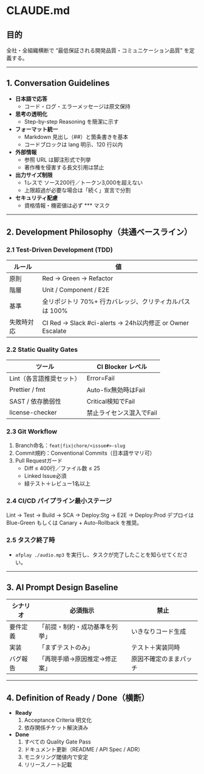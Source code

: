 # CLAUDE.md

## 目的

全社・全組織横断で “最低保証される開発品質・コミュニケーション品質” を定義する。

---

## 1. Conversation Guidelines

- **日本語で応答**
  - コード・ログ・エラーメッセージは原文保持
- **思考の透明化**
  - Step-by-step Reasoning を簡潔に示す
- **フォーマット統一**
  - Markdown 見出し（##）と箇条書きを基本
  - コードブロックは lang 明示、120 行以内
- **外部情報**
  - 参照 URL は脚注形式で列挙
  - 著作権を侵害する長文引用は禁止
- **出力サイズ制限**
  - 1レスで ソース200行／トークン3,000を超えない
  - 上限超過が必要な場合は「続く」宣言で分割
- **セキュリティ配慮**
  - 資格情報・機密値は必ず *** マスク

---

## 2. Development Philosophy（共通ベースライン）

### 2.1 Test-Driven Development (TDD)

| ルール | 値 |
| --- | --- |
| 原則 | Red → Green → Refactor |
| 階層 | Unit / Component / E2E |
| 基準 | 全リポジトリ 70%+ 行カバレッジ、クリティカルパスは 100% |
| 失敗時対応 | CI Red → Slack #ci-alerts → 24h以内修正 or Owner Escalate |

### 2.2 Static Quality Gates

| ツール | CI Blocker レベル |
| --- | --- |
| Lint（各言語推奨セット） | Error=Fail |
| Prettier / fmt | Auto-fix無効時はFail |
| SAST / 依存脆弱性 | Critical検知でFail |
| license-checker | 禁止ライセンス混入でFail |

### 2.3 Git Workflow

1. Branch命名：`feat|fix|chore/<issue#>-slug`
2. Commit規約：Conventional Commits（日本語サマリ可）
3. Pull Requestガード
   - Diff ≤ 400行／ファイル数 ≤ 25
   - Linked Issue必須
   - 緑テスト＋レビュー1名以上

### 2.4 CI/CD パイプライン最小ステージ

Lint → Test → Build → SCA → Deploy:Stg → E2E → Deploy:Prod
デプロイは Blue-Green もしくは Canary + Auto-Rollback を推奨。

### 2.5 タスク終了時

- `afplay ./audio.mp3` を実行し、タスクが完了したことを知らせてください。


---

## 3. AI Prompt Design Baseline

| シナリオ | 必須指示 | 禁止 |
| --- | --- | --- |
| 要件定義 | 「前提・制約・成功基準を列挙」 | いきなりコード生成 |
| 実装 | 「まずテストのみ」 | テスト＋実装同時 |
| バグ報告 | 「再現手順→原因推定→修正案」 | 原因不確定のままパッチ |

---

## 4. Definition of Ready / Done（横断）

- **Ready**
  1. Acceptance Criteria 明文化
  2. 依存関係チケット解決済み
- **Done**
  1. すべての Quality Gate Pass
  2. ドキュメント更新（README / API Spec / ADR）
  3. モニタリング閾値内で安定
  4. リリースノート記載
